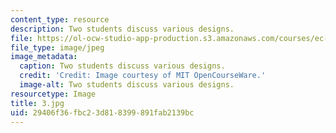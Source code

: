 ```yaml
---
content_type: resource
description: Two students discuss various designs.
file: https://ol-ocw-studio-app-production.s3.amazonaws.com/courses/ec-s06-practical-electronics-fall-2004/29406f36fbc23d818399891fab2139bc_3.jpg
file_type: image/jpeg
image_metadata:
  caption: Two students discuss various designs.
  credit: 'Credit: Image courtesy of MIT OpenCourseWare.'
  image-alt: Two students discuss various designs.
resourcetype: Image
title: 3.jpg
uid: 29406f36-fbc2-3d81-8399-891fab2139bc
---
```

